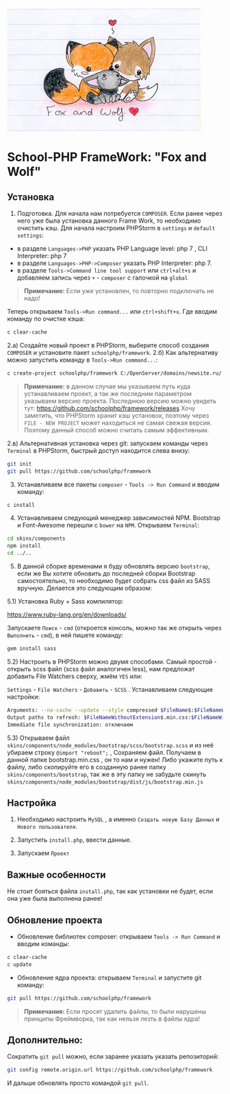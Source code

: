 ![School-PHP](https://raw.githubusercontent.com/schoolphp/library/master/Installer/install/skins/img/logo2.jpg)

School-PHP FrameWork: "Fox and Wolf"
===========================

## Установка 

1) Подготовка. Для начала нам потребуется `COMPOSER`. Если ранее через него уже была установка данного Frame Work, то необходимо очистить кэш. Для начала настроим PHPStorm в `settings` и `default settings`:
 - в разделе `Languages->PHP` указать PHP Language level: php 7 , CLI Interpreter: php 7
 - в разделе `Languages->PHP->Composer` указать PHP Interpreter: php 7.
 - в разделе `Tools->Command line tool support` или `ctrl+alt+s` и добавляем запись через `+` - `composer` с галочкой на `global` 

> **Примечание:** Если уже установлен, то повторно подключать не надо!

Теперь открываем `Tools->Run command...` или `ctrl+shift+x`. Где вводим команду по очистке кэша:
```bash
c clear-cache
```


2.а) Создайте новый проект в PHPStorm, выберите способ создания `COMPOSER` и установите пакет `schoolphp/framework`.
2.б) Как альтернативу можно запустить команду в `Tools->Run command...`:
```bash
c create-project schoolphp/framework C:/OpenServer/domains/newsite.ru/ 1.1.5
```
> **Примечание:** в данном случае мы указываем путь куда устанавливаем проект, а так же последним параметром указываем версию проекта. Последнюю версию можно увидеть тут:
https://github.com/schoolphp/framework/releases
Хочу заметить, что PHPStorm хранит кэш установок, поэтому через `FILE - NEW PROJECT` может находиться не самая свежая версия. Поэтому данный способ можно считать самым эффективным.

2.в) Альтернативная установка через git: запускаем команды через `Terminal` в PHPStorm, быстрый доступ находится слева внизу:
```bash
git init
git pull https://github.com/schoolphp/framework
```

3) Устанавливаем все пакеты `composer` - `Tools -> Run Command` и вводим команду:
```bash
c install
```

4) Устанавливаем следующий менеджер зависимостей NPM. Bootstrap и Font-Awesome перешли с `bower` на `NPM`. Открываем `Terminal`:
```bash
cd skins/components
npm install
cd ../..
```

5) В данной сборке временами я буду обновлять версию `bootstrap`, если же Вы хотите обновить до последней сборки Bootstrap самостоятельно, то необходимо будет собрать css файл из SASS вручную. Делается это следующим образом:

5.1) Установка Ruby + Sass компилятор:
 
https://www.ruby-lang.org/en/downloads/

Запускаете `Поиск` - `cmd` (откроется консоль, можно так же открыть через `Выполнить` - `cmd`), в ней пишете команду:
```bash
gem install sass
```

5.2) Настроить в PHPStorm можно двумя способами. Самый простой - открыть scss файл (scss файл аналогичен less), нам предложат добавить File Watchers сверху, жмём `YES` или:

`Settings` - `File Watchers` - `Добавить` - `SCSS` . Устанавливаем следующие настройки:
```bash
Arguments: --no-cache --update --style compressed $FileName$:$FileNameWithoutExtension$.min.css
Output paths to refresh: $FileNameWithoutExtension$.min.css:$FileNameWithoutExtension$.min.css.map
Immediate file synchronization: отключаем
```

5.3) Открываем файл `skins/components/node_modules/bootstrap/scss/bootstrap.scss` и из неё убираем строку `@import "reboot";` , Сохраняем файл. Получаем в данной папке bootstrap.min.css , он то нам и нужен! Либо укажите путь к файлу, либо скопируйте его в созданную ранее папку `skins/components/bootstrap`, так же в эту папку не забудьте скинуть `skins/components/node_modules/bootstrap/dist/js/bootstrap.min.js`

 

## Настройка
1) Необходимо настроить `MySQL` , а именно `Создать новую Базу Данных` и `Нового пользователя`.

2) Запустить `install.php`, ввести данные.

3) Запускаем `Проект`

## Важные особенности
Не стоит бояться файла `install.php`, так как установки не будет, если она уже была выполнена ранее!

## Обновление проекта
- Обновление библиотек composer: открываем `Tools -> Run Command` и вводим команды:
```bash
c clear-cache
c update
```
- Обновление ядра проекта: открываем `Terminal` и запустите git команду:
```bash
git pull https://github.com/schoolphp/framework
```
> **Примечания:** Если просят удалить файлы, то были нарушены принципы Фреймворка, так как нельзя лезть в файлы ядра!

## Дополнительно:
Сократить `git pull` можно, если заранее указать указать репозиторий:
```bash
git config remote.origin.url https://github.com/schoolphp/framework
```

И дальше обновлять просто командой `git pull`.